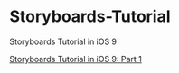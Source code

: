 # Storyboards-Tutorial

Storyboards Tutorial in iOS 9

[Storyboards Tutorial in iOS 9: Part 1](https://www.raywenderlich.com/113388/storyboards-tutorial-in-ios-9-part-1)
